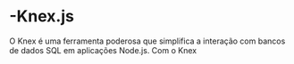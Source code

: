 # -Knex.js
O Knex é uma ferramenta poderosa que simplifica a interação com bancos de dados SQL em aplicações Node.js. Com o Knex

